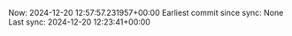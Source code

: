Now: 2024-12-20 12:57:57.231957+00:00 Earliest commit since sync: None Last sync: 2024-12-20 12:23:41+00:00
